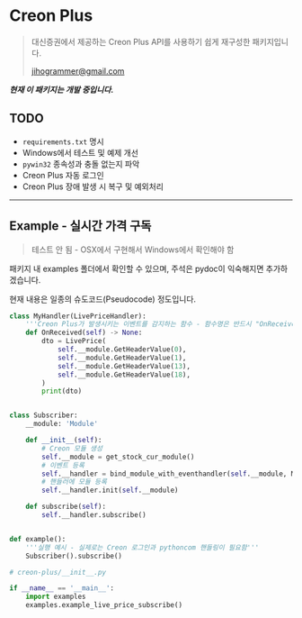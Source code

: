 # Creon Plus

> 대신증권에서 제공하는 Creon Plus API를 사용하기 쉽게 재구성한 패키지입니다.
> 
> jihogrammer@gmail.com


***현재 이 패키지는 개발 중입니다.***


## TODO

- `requirements.txt` 명시
- Windows에서 테스트 및 예제 개선
- `pywin32` 종속성과 충돌 없는지 파악
- Creon Plus 자동 로그인
- Creon Plus 장애 발생 시 복구 및 예외처리

---

## Example - 실시간 가격 구독

> 테스트 안 됨 - OSX에서 구현해서 Windows에서 확인해야 함

패키지 내 examples 폴더에서 확인할 수 있으며, 주석은 pydoc이 익숙해지면 추가하겠습니다.

현재 내용은 일종의 슈도코드(Pseudocode) 정도입니다.

```python
class MyHandler(LivePriceHandler):
    '''Creon Plus가 발생시키는 이벤트를 감지하는 함수 - 함수명은 반드시 "OnReceived"으로 고정'''
    def OnReceived(self) -> None:
        dto = LivePrice(
            self.__module.GetHeaderValue(0),
            self.__module.GetHeaderValue(1),
            self.__module.GetHeaderValue(13),
            self.__module.GetHeaderValue(18),
        )
        print(dto)


class Subscriber:
    __module: 'Module'

    def __init__(self):
        # Creon 모듈 생성
        self.__module = get_stock_cur_module()
        # 이벤트 등록
        self.__handler = bind_module_with_eventhandler(self.__module, MyHandler)
        # 핸들러에 모듈 등록
        self.__handler.init(self.__module)

    def subscribe(self):
        self.__handler.subscribe()


def example():
    '''실행 예시 - 실제로는 Creon 로그인과 pythoncom 핸들링이 필요함'''
    Subscriber().subscribe()
```


```python
# creon-plus/__init__.py

if __name__ == '__main__':
    import examples
    examples.example_live_price_subscribe()
```
